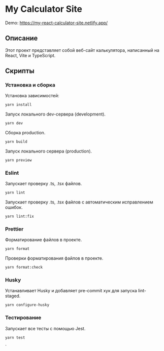 # My Calculator Site
Demo: https://my-react-calculator-site.netlify.app/

## Описание

Этот проект представляет собой веб-сайт калькулятора, написанный на React, Vite и TypeScript.  

## Скрипты

### Установка и сборка

Установка зависимостей:
```bash
yarn install
```

Запуск локального dev-сервера (development).
```bash
yarn dev
```

Сборка production.
```bash
yarn build
```
Запуск локального сервера (production).
```bash
yarn preview
```


### Eslint
Запускает проверку  .ts, .tsx файлов.
```bash
yarn lint
```
Запускает проверку .ts, .tsx файлов с автоматическим исправлением ошибок.
```bash
yarn lint:fix
```
### Prettier
Форматированиe файлов в проекте.
```bash
yarn format
```
Проверки форматирования файлов в проекте.
```bash
yarn format:check
```
### Husky
Устанавливает Husky и добавляет pre-commit хук для запуска lint-staged.
```bash
yarn configure-husky
```

### Тестирование
Запускает все тесты с помощью Jest.
```bash
yarn test
```

`

